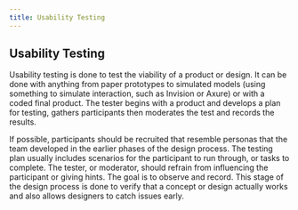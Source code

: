 ```yaml
---
title: Usability Testing
---
```

## Usability Testing

Usability testing is done to test the viability of a product or design. It can be done with anything from paper prototypes to simulated models (using something to simulate interaction, such as Invision or Axure) or with a coded final product. The tester begins with a product and develops a plan for testing, gathers participants then moderates the test and records the results. 

If possible, participants should be recruited that resemble personas that the team developed in the earlier phases of the design process. The testing plan usually includes scenarios for the participant to run through, or tasks to complete. The tester, or moderator, should refrain from influencing the participant or giving hints. The goal is to observe and record. This stage of the design process is done to verify that a concept or design actually works and also allows designers to catch issues early.

